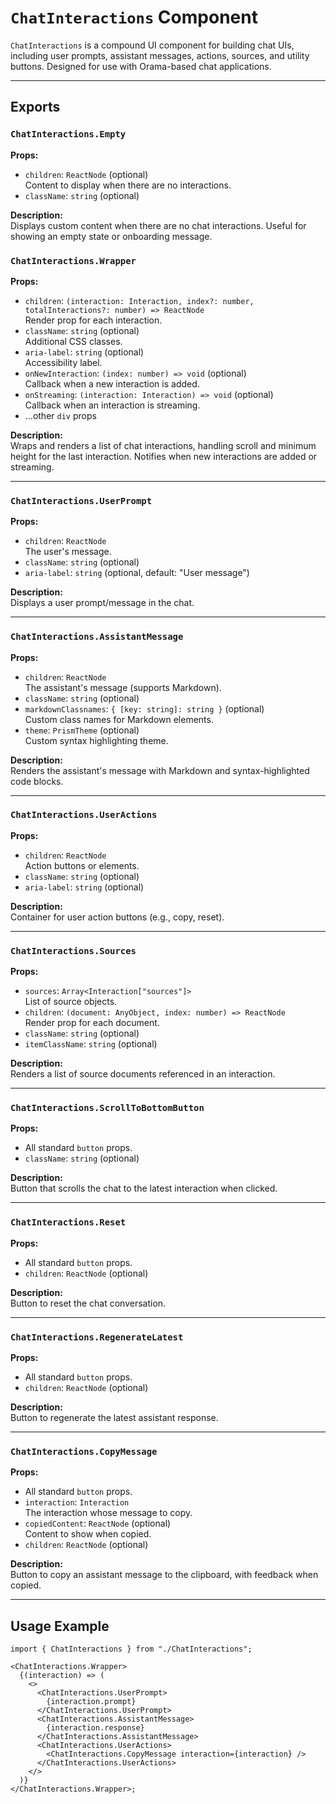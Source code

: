 # `ChatInteractions` Component

`ChatInteractions` is a compound UI component for building chat UIs, including user prompts, assistant messages, actions, sources, and utility buttons. Designed for use with Orama-based chat applications.

---

## Exports

### `ChatInteractions.Empty`

**Props:**

- `children`: `ReactNode` (optional)  
  Content to display when there are no interactions.
- `className`: `string` (optional)

**Description:**  
Displays custom content when there are no chat interactions. Useful for showing an empty state or onboarding message.

### `ChatInteractions.Wrapper`

**Props:**

- `children`: `(interaction: Interaction, index?: number, totalInteractions?: number) => ReactNode`  
  Render prop for each interaction.
- `className`: `string` (optional)  
  Additional CSS classes.
- `aria-label`: `string` (optional)  
  Accessibility label.
- `onNewInteraction`: `(index: number) => void` (optional)  
  Callback when a new interaction is added.
- `onStreaming`: `(interaction: Interaction) => void` (optional)  
  Callback when an interaction is streaming.
- ...other `div` props

**Description:**  
Wraps and renders a list of chat interactions, handling scroll and minimum height for the last interaction. Notifies when new interactions are added or streaming.

---

### `ChatInteractions.UserPrompt`

**Props:**

- `children`: `ReactNode`  
  The user's message.
- `className`: `string` (optional)
- `aria-label`: `string` (optional, default: "User message")

**Description:**  
Displays a user prompt/message in the chat.

---

### `ChatInteractions.AssistantMessage`

**Props:**

- `children`: `ReactNode`  
  The assistant's message (supports Markdown).
- `className`: `string` (optional)
- `markdownClassnames`: `{ [key: string]: string }` (optional)  
  Custom class names for Markdown elements.
- `theme`: `PrismTheme` (optional)  
  Custom syntax highlighting theme.

**Description:**  
Renders the assistant's message with Markdown and syntax-highlighted code blocks.

---

### `ChatInteractions.UserActions`

**Props:**

- `children`: `ReactNode`  
  Action buttons or elements.
- `className`: `string` (optional)
- `aria-label`: `string` (optional)

**Description:**  
Container for user action buttons (e.g., copy, reset).

---

### `ChatInteractions.Sources`

**Props:**

- `sources`: `Array<Interaction["sources"]>`  
  List of source objects.
- `children`: `(document: AnyObject, index: number) => ReactNode`  
  Render prop for each document.
- `className`: `string` (optional)
- `itemClassName`: `string` (optional)

**Description:**  
Renders a list of source documents referenced in an interaction.

---

### `ChatInteractions.ScrollToBottomButton`

**Props:**

- All standard `button` props.
- `className`: `string` (optional)

**Description:**  
Button that scrolls the chat to the latest interaction when clicked.

---

### `ChatInteractions.Reset`

**Props:**

- All standard `button` props.
- `children`: `ReactNode` (optional)

**Description:**  
Button to reset the chat conversation.

---

### `ChatInteractions.RegenerateLatest`

**Props:**

- All standard `button` props.
- `children`: `ReactNode` (optional)

**Description:**  
Button to regenerate the latest assistant response.

---

### `ChatInteractions.CopyMessage`

**Props:**

- All standard `button` props.
- `interaction`: `Interaction`  
  The interaction whose message to copy.
- `copiedContent`: `ReactNode` (optional)  
  Content to show when copied.
- `children`: `ReactNode` (optional)

**Description:**  
Button to copy an assistant message to the clipboard, with feedback when copied.

---

## Usage Example

```tsx
import { ChatInteractions } from "./ChatInteractions";

<ChatInteractions.Wrapper>
  {(interaction) => (
    <>
      <ChatInteractions.UserPrompt>
        {interaction.prompt}
      </ChatInteractions.UserPrompt>
      <ChatInteractions.AssistantMessage>
        {interaction.response}
      </ChatInteractions.AssistantMessage>
      <ChatInteractions.UserActions>
        <ChatInteractions.CopyMessage interaction={interaction} />
      </ChatInteractions.UserActions>
    </>
  )}
</ChatInteractions.Wrapper>;
```

